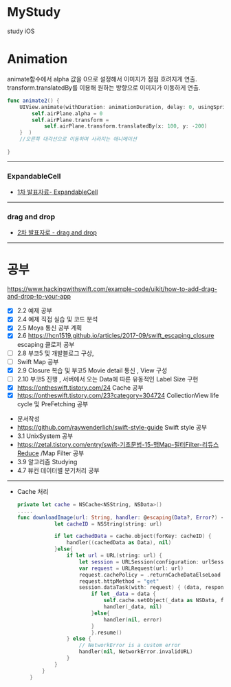 # MyStudy
study iOS

# Animation

 animate함수에서 alpha 값을 0으로 설정해서 이미지가 점점 흐려지게 연출.<br />
 transform.translatedBy를 이용해 원하는 방향으로 이미지가 이동하게 연출. 

```swift
func animate2() {
    UIView.animate(withDuration: animationDuration, delay: 0, usingSpringWithDamping: 1, initialSpringVelocity: 1, options: .curveLinear, animations: {
        self.airPlane.alpha = 0
        self.airPlane.transform =
            self.airPlane.transform.translatedBy(x: 100, y: -200)
    }  )
    //오른쪽 대각선으로 이동하며 사라지는 애니메이션
    
}
```

***
### ExpandableCell
* [1차 발표자료- ExpandableCell](https://github.com/iOS-SOPT-iNNovation/iJoom/blob/master/1차%20발표내용%20(ExpandableCell).md)



***


### drag and drop
* [2차 발표자로 - drag and drop](https://github.com/iOS-SOPT-iNNovation/iJoom/blob/master/2차%20스터디%20내용.md)





***


# 공부
https://www.hackingwithswift.com/example-code/uikit/how-to-add-drag-and-drop-to-your-app

- [x] 2.2 예제 공부
- [x] 2.4 예제 직접 실습 및 코드 분석
- [x] 2.5 Moya 통신 공부 계획
- [x] 2.6 https://hcn1519.github.io/articles/2017-09/swift_escaping_closure escaping 클로저 공부
- [ ] 2.8 부코5 및 개발블로그 구상, 
- [ ] Swift Map 공부
- [x] 2.9 Closure 복습 및 부코5 Movie detail 통신 , View 구성
- [ ] 2.10 부코5 진행 , 서버에서 오는 Data에 따른 유동적인 Label Size 구현
- [x] https://ontheswift.tistory.com/24 Cache 공부
- [x] https://ontheswift.tistory.com/23?category=304724 CollectionView life cycle 및 PreFetching 공부
- 문서작성
- https://github.com/raywenderlich/swift-style-guide Swift style 공부
- 3.1 UnixSystem 공부
- https://zetal.tistory.com/entry/swift-기초문법-15-맵Map-필터Filter-리듀스Reduce /Map Filter 공부
- 3.9 알고리즘 Studying
- 4.7 뷰컨 데이터별 분기처리 공부
***

- Cache 처리

  ```swift
  private let cache = NSCache<NSString, NSData>()
  .....
  func downloadImage(url: String, handler: @escaping(Data?, Error?) -> Void){
              let cacheID = NSString(string: url)
  
              if let cachedData = cache.object(forKey: cacheID) {
                  handler((cachedData as Data), nil)
              }else{
                  if let url = URL(string: url) {
                      let session = URLSession(configuration: urlSessionConfig)
                      var request = URLRequest(url: url)
                      request.cachePolicy = .returnCacheDataElseLoad
                      request.httpMethod = "get"
                      session.dataTask(with: request) { (data, response, error) in
                          if let _data = data {
                              self.cache.setObject(_data as NSData, forKey: cacheID)
                              handler(_data, nil)
                          }else{
                              handler(nil, error)
                          }
                          }.resume()
                  } else {
                      // NetworkError is a custom error
                      handler(nil, NetworkError.invalidURL)
                  }
              }
          }
      }
  ```

  
